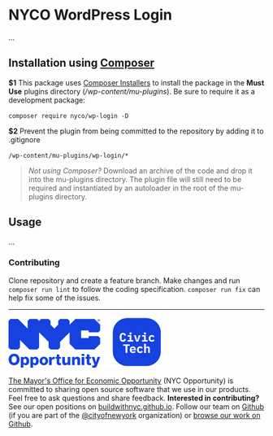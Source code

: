 # NYCO WordPress Login

...

## Installation using [Composer](https://getcomposer.org/)

**$1** This package uses [Composer Installers](https://github.com/composer/installers) to install the package in the **Must Use** plugins directory (*/wp-content/mu-plugins*). Be sure to require it as a development package:

```shell
composer require nyco/wp-login -D
```

**$2** Prevent the plugin from being committed to the repository by adding it to .gitignore

```gitignore
/wp-content/mu-plugins/wp-login/*
```

> *Not using Composer?* Download an archive of the code and drop it into the mu-plugins directory. The plugin file will still need to be required and instantiated by an autoloader in the root of the mu-plugins directory.

## Usage

...

### Contributing

Clone repository and create a feature branch. Make changes and run `composer run lint` to follow the coding specification. `composer run fix` can help fix some of the issues.

---

<p><img src="nyco-civic-tech.blue.svg" width="300" alt="The Mayor's Office for Economic Opportunity Civic Tech"></p>

[The Mayor's Office for Economic Opportunity](http://nyc.gov/opportunity) (NYC Opportunity) is committed to sharing open source software that we use in our products. Feel free to ask questions and share feedback. **Interested in contributing?** See our open positions on [buildwithnyc.github.io](http://buildwithnyc.github.io/). Follow our team on [Github](https://github.com/orgs/CityOfNewYork/teams/nycopportunity) (if you are part of the [@cityofnewyork](https://github.com/CityOfNewYork/) organization) or [browse our work on Github](https://github.com/search?q=nycopportunity).